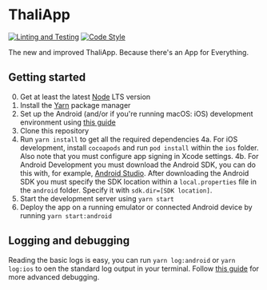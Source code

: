 ThaliApp
==============

[![Linting and Testing](https://github.com/svthalia/thaliapp/workflows/Linting%20and%20Testing/badge.svg)](https://github.com/svthalia/thaliapp/actions)
[![Code Style](https://img.shields.io/badge/code%20style-airbnb-f30000.svg)](https://github.com/psf/black)

The new and improved ThaliApp. Because there's an App for Everything.

Getting started
---------------

0. Get at least the latest [Node](https://nodejs.org/en/) LTS version
1. Install the [Yarn](https://yarnpkg.com/) package manager
2. Set up the Android (and/or if you're running macOS: iOS) development environment using [this guide](https://facebook.github.io/react-native/docs/getting-started.html#android-development-environment)
3. Clone this repository
4. Run `yarn install` to get all the required dependencies
4a. For iOS development, install `cocoapods` and run `pod install` within the `ios` folder. Also note that you must configure app signing in Xcode settings.
4b. For Android Development you must download the Android SDK, you can do this with, for example, [Android Studio](https://developer.android.com/studio/). After downloading the Android SDK you must specify the SDK location within a `local.properties` file in the `android` folder. Specify it with `sdk.dir=[SDK location]`.
5. Start the development server using `yarn start`
6. Deploy the app on a running emulator or connected Android device by running `yarn start:android`


Logging and debugging
---------------

Reading the basic logs is easy, you can run `yarn log:android` or `yarn log:ios` to oen the standard log output in your terminal.
Follow [this guide](https://facebook.github.io/react-native/docs/debugging.html) for more advanced debugging.
